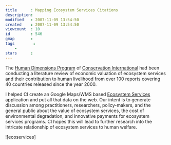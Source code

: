 ```yaml
---
title      : Mapping Ecosystem Services Citations
description: 
modified   : 2007-11-09 13:54:50
created    : 2007-11-09 13:54:50
viewcount  : 10
id         : 546
gmap       : 
tags        :
    - 
stars      : 
---
```


The [Human Dimensions Program](http://science.conservation.org/portal/server.pt?open=512&objID=432&mode=2&in_hi_userid=124186&cached=true) of [Conservation International](http://www.conservation.org/) had been conducting a literature review of economic valuation of ecosystem services and their contribution to human livelihood from over 100 reports covering 40 countries released since the year 2000. 



I helped CI create an Google Maps/WMS based [Ecosystem Services](http://ecoservices.eidesis.org/) application and put all that data on the web. Our intent is to generate discussion among practitioners, researchers, policy-makers, and the general public about the value of ecosystem services, the cost of environmental degradation, and innovative payments for ecosystem services programs. CI hopes this will lead to further research into the intricate relationship of ecosystem services to human welfare.



![ecoservices]






